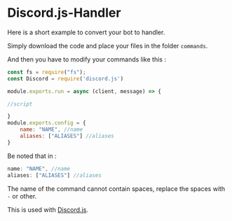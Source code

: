 # Discord.js-Handler
Here is a short example to convert your bot to handler.

Simply download the code and place your files in the folder `commands`.

And then you have to modify your commands like this :

```js
const fs = require("fs");
const Discord = require('discord.js')

module.exports.run = async (client, message) => {

//script

}
module.exports.config = {
    name: "NAME", //name
    aliases: ["ALIASES"] //aliases
}
```

Be noted that in : 

```js
name: "NAME", //name
aliases: ["ALIASES"] //aliases
```
The name of the command cannot contain spaces, replace the spaces with `-` or other.

This is used with [Discord.js](https://www.npmjs.com/package/discord.js).

